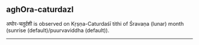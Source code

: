 ## aghOra-caturdazI
अघोर-चतुर्दशी is observed on Kṛṣṇa-Caturdaśī tithi of Śravaṇa (lunar) month (sunrise (default)/puurvaviddha (default)).



---

